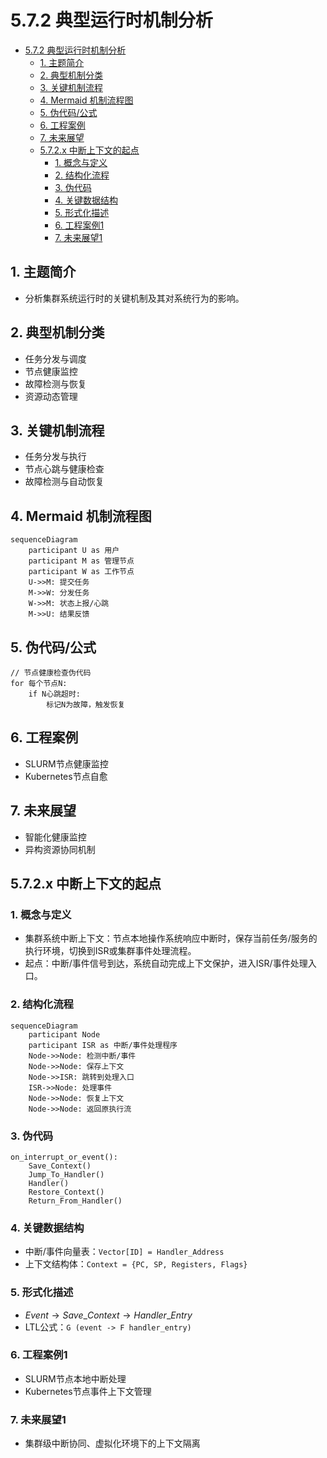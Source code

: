 # 5.7.2 典型运行时机制分析


<!-- TOC START -->

- [5.7.2 典型运行时机制分析](#572-典型运行时机制分析)
  - [1. 主题简介](#1-主题简介)
  - [2. 典型机制分类](#2-典型机制分类)
  - [3. 关键机制流程](#3-关键机制流程)
  - [4. Mermaid 机制流程图](#4-mermaid-机制流程图)
  - [5. 伪代码/公式](#5-伪代码公式)
  - [6. 工程案例](#6-工程案例)
  - [7. 未来展望](#7-未来展望)
  - [5.7.2.x 中断上下文的起点](#572x-中断上下文的起点)
    - [1. 概念与定义](#1-概念与定义)
    - [2. 结构化流程](#2-结构化流程)
    - [3. 伪代码](#3-伪代码)
    - [4. 关键数据结构](#4-关键数据结构)
    - [5. 形式化描述](#5-形式化描述)
    - [6. 工程案例1](#6-工程案例1)
    - [7. 未来展望1](#7-未来展望1)

<!-- TOC END -->

## 1. 主题简介

- 分析集群系统运行时的关键机制及其对系统行为的影响。

## 2. 典型机制分类

- 任务分发与调度
- 节点健康监控
- 故障检测与恢复
- 资源动态管理

## 3. 关键机制流程

- 任务分发与执行
- 节点心跳与健康检查
- 故障检测与自动恢复

## 4. Mermaid 机制流程图

```mermaid
sequenceDiagram
    participant U as 用户
    participant M as 管理节点
    participant W as 工作节点
    U->>M: 提交任务
    M->>W: 分发任务
    W->>M: 状态上报/心跳
    M->>U: 结果反馈
```

## 5. 伪代码/公式

```pseudo
// 节点健康检查伪代码
for 每个节点N:
    if N心跳超时:
        标记N为故障，触发恢复
```

## 6. 工程案例

- SLURM节点健康监控
- Kubernetes节点自愈

## 7. 未来展望

- 智能化健康监控
- 异构资源协同机制

## 5.7.2.x 中断上下文的起点

### 1. 概念与定义

- 集群系统中断上下文：节点本地操作系统响应中断时，保存当前任务/服务的执行环境，切换到ISR或集群事件处理流程。
- 起点：中断/事件信号到达，系统自动完成上下文保护，进入ISR/事件处理入口。

### 2. 结构化流程

```mermaid
sequenceDiagram
    participant Node
    participant ISR as 中断/事件处理程序
    Node->>Node: 检测中断/事件
    Node->>Node: 保存上下文
    Node->>ISR: 跳转到处理入口
    ISR->>Node: 处理事件
    Node->>Node: 恢复上下文
    Node->>Node: 返回原执行流
```

### 3. 伪代码

```pseudo
on_interrupt_or_event():
    Save_Context()
    Jump_To_Handler()
    Handler()
    Restore_Context()
    Return_From_Handler()
```

### 4. 关键数据结构

- 中断/事件向量表：`Vector[ID] = Handler_Address`
- 上下文结构体：`Context = {PC, SP, Registers, Flags}`

### 5. 形式化描述

- $Event \rightarrow Save\_Context \rightarrow Handler\_Entry$
- LTL公式：`G (event -> F handler_entry)`

### 6. 工程案例1

- SLURM节点本地中断处理
- Kubernetes节点事件上下文管理

### 7. 未来展望1

- 集群级中断协同、虚拟化环境下的上下文隔离
